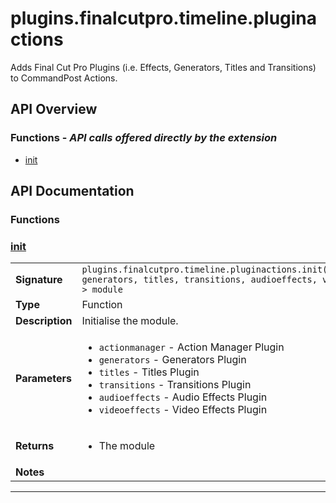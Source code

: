 # plugins.finalcutpro.timeline.pluginactions

Adds Final Cut Pro Plugins (i.e. Effects, Generators, Titles and Transitions) to CommandPost Actions.

## API Overview
### **Functions** - _API calls offered directly by the extension_
 * [init](#init)


## API Documentation

### Functions


### [init](#init)

|                                             |                                                                                     |
| --------------------------------------------|-------------------------------------------------------------------------------------|
| **Signature**                               | `plugins.finalcutpro.timeline.pluginactions.init(actionmanager, generators, titles, transitions, audioeffects, videoeffects) -> module`                                                                    |
| **Type**                                    | Function                                                                     |
| **Description**                             | Initialise the module.                                                                     |
| **Parameters**                              | <ul><li>`actionmanager` - Action Manager Plugin</li><li>`generators` - Generators Plugin</li><li>`titles` - Titles Plugin</li><li>`transitions` - Transitions Plugin</li><li>`audioeffects` - Audio Effects Plugin</li><li>`videoeffects` - Video Effects Plugin</li></ul> |
| **Returns**                                 | <ul><li>The module</li></ul>          |
| **Notes**                                   | <ul></ul>                |

---

